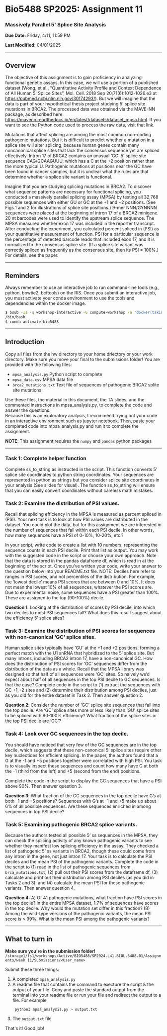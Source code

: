 # Bio5488 SP2025: Assignment 11

### Massively Parallel 5' Splice Site Analysis

**Due Date:** Friday, 4/11, 11:59 PM  

**Last Modified:** 04/01/2025

---
## Overview

The objective of this assignment is to gain proficiency in analyzing functional genetic assays. In this case, we will use a portion of a published dataset 
(Wong, et al., “Quantitative Activity Profile and Context Dependence of All Human 5' Splice Sites”, Mol. Cell. 2018 Sep 20;71(6):1012-1026.e3 at https://pubmed.ncbi.nlm.nih.gov/30174293/).
But we will imagine that the data is part of your hypothetical thesis project studying 5’ splice site mutations in BRCA2. The processed data was obtained via the MAVE-NN package, 
as described here: https://mavenn.readthedocs.io/en/latest/datasets/dataset_mpsa.html. If you want to see the Python code used to process the raw data, visit that link.

Mutations that affect splicing are among the most common non-coding pathogenic mutations. But it is difficult to predict whether a mutation in a splice site will alter splicing, because human genes contain many noncanonical splice sites that lack the consensus sequence yet are spliced effectively. Intron 17 of BRCA2 contains an unusual ‘GC’ 5’ splice site sequence CAG/GCAAGUUU, which has a C at the +2 position rather than the more typical U. Pathogenic mutations at positions near the GC have been found in cancer samples, but it is unclear what the rules are that determine whether a splice site variant is functional.  

Imagine that you are studying splicing mutations in BRCA2. To discover what sequence patterns are necessary for functional splicing, you conducted a massively parallel splicing assay (MPSA) by testing all 32,768 possible sequences with either GU or GC at the +1 and +2 positions. (See Figs 1 and 2 for illustrations of splice site positions.)  9-mer NNN/GYNNNN sequences were placed at the beginning of intron 17 of a BRCA2 minigene. 20 nt barcodes were used to identify the upstream splice sequence. The MPSA measured whether exon 17 was included in the reporter transcript. After conducting the experiment, you calculated percent spliced in (PSI) as your quantitative measurement of function. PSI for a particular sequence is the percentage of detected barcode reads that included exon 17, and it is normalized to the consensus splice site. (If a splice site variant was correctly spliced as frequently as the consensus site, then its PSI = 100%.) For details, see the paper.  

--- 
## Reminders
Always remember to use an interactive job to run command-line tools (e.g., python, bowtie2, bcftools)
on the RIS. Once you submit an interactive job, you must activate your conda environment to use the
tools and dependencies within the docker image. 

```bash
$ bsub -Is -q workshop-interactive -G compute-workshop -a 'docker(takinwe1/bio5488:0.0)'
/bin/bash
$ conda activate bio5488
```
---
## Introduction
Copy all files from the hw directory to your home driectory or your work directory. Make sure you move your final to the submissions folder! 
You are provided with the following files: 
- `mpsa_analysis.py` Python script to complete
- `mpsa_data.csv` MPSA data file
- `brca2_mutations.txt` Text file of sequences of pathogenic BRCA2 splite site mutations

Use these files, the material in this document, the TA slides, and the commented instructions in mpsa_analysis.py, to complete the code and answer the questions.  
Because this is an exploratory analysis, I recommend trying out your code in an interactive environment such as jupyter notebook. Then, paste your completed code into mpsa_analysis.py and run it to complete the assignment.  

**NOTE**: This assignment requires the `numpy` and `pandas` python packages

---

### Task 1: Complete helper function
Complete ss_to_string as instructed in the script. This function converts 5’ splice site coordinates to python string coordinates. Your sequences are represented in python as strings but you consider splice site coordinates in your analysis (See slides for visual). The function ss_to_string will ensure that you can easily convert coordinates without careless math mistakes.  

### Task 2: Examine the distribution of PSI values. 
Recall that splicing efficiency in the MPSA is measured as percent spliced in (PSI). Your next task is to look at how PSI values are distributed in the dataset. You could plot the data, but for this assignment we are interested in the number of sequences that fall within each PSI decile. In other words, how many sequences have a PSI of 0-10%, 10-20%, etc.?

In your script, write code to create a list with 10 numbers, representing the sequence counts in each PSI decile. Print that list as output. You may work with the suggested code in the script or choose your own approach. Note that the data is stored in the pandas dataframe df, which is read in at the beginning of the script. Once you’ve written your code, write your answer to the question below into your README.txt file. NOTE: Deciles here refer to ranges in PSI scores, and not percentiles of the distribution. For example, the ‘lowest decile’ means PSI scores that are between 0 and 10%. It does not mean the lowest 10% of all sequences, whatever the PSI scores are. Due to experimental noise, some sequences have a PSI greater than 100%. These are assigned to the top (90-100%) decile.


**Question 1**: Looking at the distribution of scores by PSI decile, into which two deciles to most PSI sequences fall? What does this result suggest about the efficiency 5’ splice sites? 


### Task 3: Examine the distribution of PSI scores for sequences with non-canonical ‘GC’ splice sites.  

Human splice sites typically have ‘GU’ at the +1 and +2 positions, forming a perfect match with the U1 snRNA that hybridized to the 5’ splice site. But many introns, including BRCA2 intron 17, have a non-canonical GC. How does the distribution of PSI scores for ‘GC’ sequences differ from the distribution of the data as a whole. Recall that the MPSA library was designed so that half of all sequences were ‘GC’ sites. So naively we’d expect about half of all sequences in the top PSI decile to GC sequences. Is that the case?  Complete code in the script to (1) extract the sequences with GC +1,+2 sites and (2) determine their distribution among PSI deciles, just as you did for the entire dataset in Task 2. Then answer question 2.  


**Question 2**: Consider the number of ‘GC’ splice site sequences that fall into the top decile. Are ‘GC’ splice sites more or less likely than ‘GU’ splice sites to be spliced with 90-100% efficiency? What fraction of the splice sites in the top PSI decile are ‘GC’?  

### Task 4: Look over GC sequences in the top decile.
You should have noticed that very few of the GC sequences are in the top decile, which suggests that these non-canonical 5’ splice sites require other key nucleotides for efficient splicing. In the paper, the authors found that a G at the -1 and +5 positions together were correlated with high PSI. You task is to visually inspect these sequences and count how many have G at both the -1 (third from the left) and +5 (second from the end) positions. 

Complete the code in the script to display the GC sequences that have a PSI above 90%. Then answer question 3.  


**Question 3**: What fraction of the GC sequences in the top decile have G’s at both -1 and +5 positions? Sequences with G’s at -1 and +5 make up about 6% of all possible sequences. Are these sequences enriched in among sequences in top PSI decile?  


### Task 5: Examining pathogenic BRCA2 splice variants.  
Because the authors tested all possible 5’ ss sequences in the MPSA, they can check the splicing activity of any known pathogenic variants to see whether they manifest low splicing efficiency in the assay. They checked a list of pathogenic 5’ ss variants in BRCA2, though these could come from any intron in the gene, not just intron 17. Your task is to calculate the PSI deciles and the mean PSI of the pathogenic variants. Complete the code in the script to (1) read in the list of pathogenic sequences from `brca_mutations.txt`, (2) pull out their PSI scores from the dataframe df, (3) calculate and print out their distribution among PSI deciles (as you did in Tasks 2 and 3), and (4) calculate the mean PSI for these pathogenic variants. Then answer question 4.  

**Question 4:** A) Of 41 pathogenic mutations, what fraction have PSI scores in the top decile? In the entire MPSA dataset, 1.7% of sequences have scores in the top decile. Why would the mutation set differ in this fraction? (B) Among the wild-type versions of the pathogenic variants, the mean PSI score is > 99%. What is the mean PSI among the pathogenic variants?  

---
## What to turn in
**Make sure you're in the submission folder!** `/storage1/fs1/workshops/Active/BIO5488/SP2024.L41.BIOL.5488.01/Assignments/week 11/Submissions/<User_name> `

Submit these three things:
1. A completed `mpsa_analysis.py`
2. A readme file that contains the command to execture the script & the output of your file. Copy and paste the standard output from the terminal into your readme file or run your file and redirect the output to a file. For example,
   ```
    python3 mpsa_analysis.py > output.txt
   ```
3. The  `output.txt` file

   
That's it! Good job!



